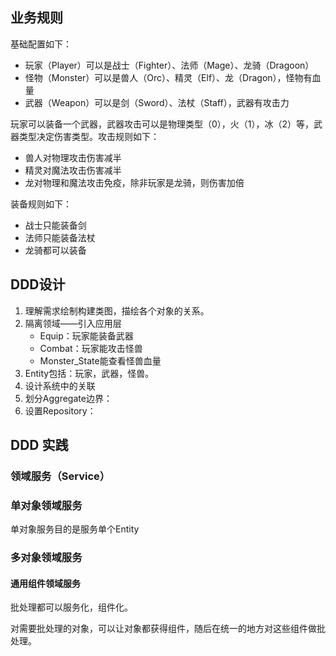 ## 业务规则

基础配置如下：

- 玩家（Player）可以是战士（Fighter）、法师（Mage）、龙骑（Dragoon）
- 怪物（Monster）可以是兽人（Orc）、精灵（Elf）、龙（Dragon），怪物有血量
- 武器（Weapon）可以是剑（Sword）、法杖（Staff），武器有攻击力

玩家可以装备一个武器，武器攻击可以是物理类型（0），火（1），冰（2）等，武器类型决定伤害类型。攻击规则如下：

- 兽人对物理攻击伤害减半
- 精灵对魔法攻击伤害减半
- 龙对物理和魔法攻击免疫，除非玩家是龙骑，则伤害加倍

装备规则如下：

- 战士只能装备剑
- 法师只能装备法杖
- 龙骑都可以装备

## DDD设计

1. 理解需求绘制构建类图，描绘各个对象的关系。
2. 隔离领域——引入应用层
   - Equip：玩家能装备武器
   - Combat：玩家能攻击怪兽
   - Monster_State能查看怪兽血量
3. Entity包括：玩家，武器，怪兽。
4. 设计系统中的关联
5. 划分Aggregate边界：
6. 设置Repository：

## DDD 实践



### 领域服务（Service）

### 单对象领域服务

单对象服务目的是服务单个Entity

### 多对象领域服务

#### 通用组件领域服务

批处理都可以服务化，组件化。

对需要批处理的对象，可以让对象都获得组件，随后在统一的地方对这些组件做批处理。